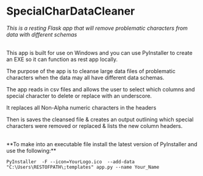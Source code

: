 # SpecialCharDataCleaner
*This is a resting Flask app that will remove problematic characters from data with different schemas*

<br />
This app is built for use on Windows and you can use PyInstaller
to create an EXE so it can function as rest app locally. 

The purpose of the app is to cleanse large data files of problematic characters
when the data may all have different data schemas. 

The app reads in csv files and allows the user to select which columns and special
character to delete or replace with an underscore.

It replaces all Non-Alpha numeric characters in the headers

Then is saves the cleansed file & creates an output outlining which special characters 
were removed or replaced & lists the new column headers.

<br />
**To make into an executable file install the latest version of PyInstaller and use the following:**

`PyInstaller  -F --icon=YourLogo.ico  --add-data "C:\Users\RESTOFPATH\;templates" app.py --name Your_Name`

